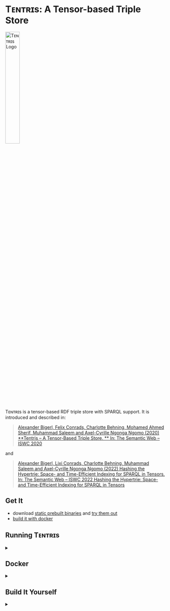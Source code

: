 # Tᴇɴᴛʀɪs: A Tensor-based Triple Store

<p><img src = "https://tentris.dice-research.org/iswc2020/assets/img/Tentris_logo.svg" alt = "Tᴇɴᴛʀɪs Logo" width = "30%" align = "center"></p>

Tᴇɴᴛʀɪs is a tensor-based RDF triple store with SPARQL support. It is introduced and described in:
> [Alexander Bigerl, Felix Conrads, Charlotte Behning, Mohamed Ahmed Sherif, Muhammad Saleem and Axel-Cyrille Ngonga Ngomo (2020)
**Tentris – A Tensor-Based Triple Store.
** In: The Semantic Web – ISWC 2020](https://tentris.dice-research.org/iswc2020/)

and

> [Alexander Bigerl, Lixi Conrads, Charlotte Behning, Muhammad Saleem and Axel-Cyrille Ngonga Ngomo (2022) Hashing the Hypertrie: Space- and Time-Efficient Indexing for SPARQL in Tensors. In: The Semantic Web – ISWC 2022 Hashing the Hypertrie: Space- and Time-Efficient Indexing for SPARQL in Tensors](https://tentris.dice-research.org/iswc2022/)

## Get It

* download [static prebuilt binaries](https://github.com/dice-group/tentris-private/releases)
  and [try them out](#running-tentris)
* [build it with docker](#docker)

## Running Tᴇɴᴛʀɪs

<details><summary> </summary>

#### Bulk-load Data

Provide an NTRIPLE or TURTLE file to build the an index. By default, the index is stored in the current directory. The
path can be changed with the option `--storage`.

```shell
tentris_loader --file my_nt_file.nt
```

#### Start HTTP endpoint

To start Tᴇɴᴛʀɪs as a HTTP endpoint on port 9080 run now:

```
tentris_server -p 9080
``` 

#### Query

The SPARQL endpoint may now be queried locally at: `127.0.0.1:9080/sparql?query=*your query*`. You can execute queries
with the following curl command:

```shell
curl -G \
--data-urlencode 'query=SELECT * WHERE { ?s ?p ?o . }' \
'127.0.0.1:9080/sparql'
```

If you want to type the query in your browser, the query string must be URL encoded. You can use any online URL encoder
like <https://meyerweb.com/eric/tools/dencoder>.

The following endpoints are available:
Available endpoints:

- HTTP GET `/sparql?query=` for normal queries
- HTTP GET `/stream?query=` for queries with huge results
- HTTP GET `/count?query=` as a workaround for count (consumes a select query)

</details>

## Docker

<details><summary> </summary>

Use the [Dockerfile](./Dockerfile) to build tentris.

* A docker image is available on [docker hub](https://hub.docker.com/r/dicegroup/tentris_server). Get it with
    ```shell script
    docker build -f Dockerfile .
    docker pull dicegroup/tentris_server
    ```

</details>

## Build It Yourself

<details><summary> </summary>

Tᴇɴᴛʀɪs is known to build on Ubuntu 22.04 and newer.
Building was tested with Clang 14. As standard library, only libstdc++11 (v12) was tested. For details
refer to the [Dockerfile](./Dockerfile) or github actions.

</details>
